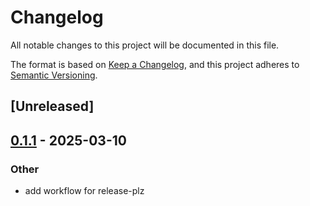 # Changelog

All notable changes to this project will be documented in this file.

The format is based on [Keep a Changelog](https://keepachangelog.com/en/1.0.0/),
and this project adheres to [Semantic Versioning](https://semver.org/spec/v2.0.0.html).

## [Unreleased]

## [0.1.1](https://github.com/GustavoWidman/rig-dyn/compare/v0.1.0...v0.1.1) - 2025-03-10

### Other

- add workflow for release-plz
